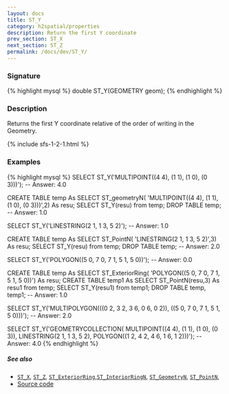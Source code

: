 ```yaml
---
layout: docs
title: ST_Y
category: h2spatial/properties
description: Return the first Y coordinate
prev_section: ST_X
next_section: ST_Z
permalink: /docs/dev/ST_Y/
---
```


### Signature

{% highlight mysql %}
double ST_Y(GEOMETRY geom);
{% endhighlight %}

### Description

Returns the first Y coordinate relative of the order of writing in the Geometry.

{% include sfs-1-2-1.html %}

### Examples

{% highlight mysql %}
SELECT ST_Y('MULTIPOINT((4 4), (1 1), (1 0), (0 3)))');
-- Answer: 4.0

CREATE TABLE temp As SELECT ST_geometryN(
    'MULTIPOINT((4 4), (1 1), (1 0), (0 3)))',2) As resu;
SELECT ST_Y(resu) from temp;
DROP TABLE temp;
-- Answer: 1.0

SELECT ST_Y('LINESTRING(2 1, 1 3, 5 2)');
-- Answer: 1.0

CREATE TABLE temp As SELECT ST_PointN(
    'LINESTRING(2 1, 1 3, 5 2)',3) As resu;
SELECT ST_Y(resu) from temp;
DROP TABLE temp;
-- Answer: 2.0

SELECT ST_Y('POLYGON((5 0, 7 0, 7 1, 5 1, 5 0))');
-- Answer: 0.0

CREATE TABLE temp As SELECT ST_ExteriorRing(
    'POLYGON((5 0, 7 0, 7 1, 5 1, 5 0))') As resu;
CREATE TABLE temp1 As SELECT ST_PointN(resu,3) As resu1 from temp;
SELECT ST_Y(resu1) from temp1;
DROP TABLE temp, temp1;
-- Answer: 1.0

SELECT ST_Y('MULTIPOLYGON(((0 2, 3 2, 3 6, 0 6, 0 2)), 
                          ((5 0, 7 0, 7 1, 5 1, 5 0)))');
-- Answer: 2.0

SELECT ST_Y('GEOMETRYCOLLECTION(
                MULTIPOINT((4 4), (1 1), (1 0), (0 3)), 
                LINESTRING(2 1, 1 3, 5 2), 
                POLYGON((1 2, 4 2, 4 6, 1 6, 1 2)))');
-- Answer: 4.0
{% endhighlight %}

##### See also

* [`ST_X`](../ST_X), [`ST_Z`](../ST_Z), [`ST_ExteriorRing`](../ST_ExteriorRing),[`ST_InteriorRingN`](../ST_InteriorRingN), [`ST_GeometryN`](../ST_GeometryN), [`ST_PointN`](../ST_PointN), 
* <a href="https://github.com/irstv/H2GIS/blob/master/h2spatial/src/main/java/org/h2gis/h2spatial/internal/function/spatial/properties/ST_Y.java" target="_blank">Source code</a>

